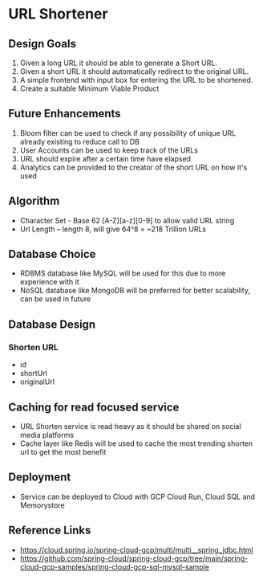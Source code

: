 # URL Shortener

## Design Goals
1. Given a long URL it should be able to generate a Short URL.
2. Given a short URL it should automatically redirect to the original URL.
3. A simple frontend with input box for entering the URL to be shortened.
4. Create a suitable Minimum Viable Product

## Future Enhancements
1. Bloom filter can be used to check if any possibility of unique URL already existing to reduce call to DB
2. User Accounts can be used to keep track of the URLs
3. URL should expire after a certain time have elapsed
4. Analytics can be provided to the creator of the short URL on how it's used

## Algorithm
- Character Set - Base 62 [A-Z][a-z][0-9] to allow valid URL string
- Url Length – length 8, will give 64^8 = ~218 Trillion URLs

## Database Choice
- RDBMS database like MySQL will be used for this due to more experience with it
- NoSQL database like MongoDB will be preferred for better scalability, can be used in future

## Database Design
### Shorten URL
- id
- shortUrl
- originalUrl

## Caching for read focused service
- URL Shorten service is read heavy as it should be shared on social media platforms
- Cache layer like Redis will be used to cache the most trending shorten url to get the most benefit

## Deployment
- Service can be deployed to Cloud with GCP Cloud Run, Cloud SQL and Memorystore

## Reference Links
- https://cloud.spring.io/spring-cloud-gcp/multi/multi__spring_jdbc.html
- https://github.com/spring-cloud/spring-cloud-gcp/tree/main/spring-cloud-gcp-samples/spring-cloud-gcp-sql-mysql-sample